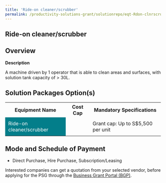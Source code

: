 ```yaml
---
title: 'Ride-on cleaner/scrubber'
permalink: /productivity-solutions-grant/solutionrepo/eqt-Rdon-clnrscrubbr-Clnng
---
```


## Ride-on cleaner/scrubber

## Overview

**Description**

A machine driven by 1 operator that is able to clean areas and surfaces, with solution tank capacity of > 30L.

## Solution Packages Option(s)

<table>
<tr>
<th><b>Equipment Name</b></th>
<th><b>Cost Cap</b></th>
<th><b>Mandatory Specifications</b></th>
</tr>
<tr>
<td style='padding: 10px; background-color: #037E8A; color: #FFFFFF;'>Ride-on cleaner/scrubber</td>
<td style='padding: 10px;'></td>
<td style='padding: 10px;'>Grant cap: Up to S$5,500 per unit</td>
</tr>
</table>

## Mode and Schedule of Payment

 - Direct Purchase, Hire Purchase, Subscription/Leasing

Interested companies can get a quotation from your selected vendor, before applying for the PSG through the <a href='https://www.businessgrants.gov.sg/' target='_blank' rel='noopener'>Business Grant Portal (BGP)</a>.

<script src="/jquery/resize-tables.js"></script>
